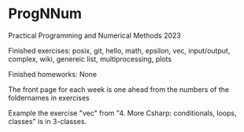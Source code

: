 # ProgNNum
Practical Programming and Numerical Methods 2023

Finished exercises:
  posix, git, hello, math, epsilon, vec, input/output, complex, wiki, genereic list, multiprocessing, plots 

Finished homeworks:
  None


The front page for each week is one ahead from the numbers of the foldernames in exercises

Example the exercise "vec" from "4. More Csharp: conditionals, loops, classes" is in 3-classes.



